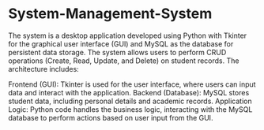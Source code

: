 # System-Management-System
The system is a desktop application developed using Python with Tkinter for the graphical user interface (GUI) and MySQL as the database for persistent data storage. The system allows users to perform CRUD operations (Create, Read, Update, and Delete) on student records. The architecture includes:

Frontend (GUI): Tkinter is used for the user interface, where users can input data and interact with the application.
Backend (Database): MySQL stores student data, including personal details and academic records.
Application Logic: Python code handles the business logic, interacting with the MySQL database to perform actions based on user input from the GUI.
